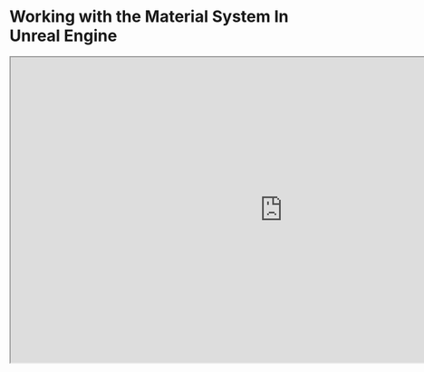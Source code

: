 # Working with the Material System In Unreal Engine

<p><iframe src="https://www.youtube.com/embed/jkxDa-HCgLM?rel=0" width="960" height="540" allowfullscreen="allowfullscreen" allow="accelerometer; autoplay; clipboard-write; encrypted-media; gyroscope; picture-in-picture" data-mce-fragment="1"></iframe></p>
<p>&nbsp;</p>